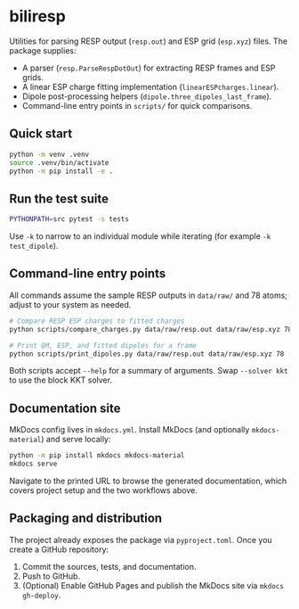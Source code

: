 # biliresp

Utilities for parsing RESP output (`resp.out`) and ESP grid (`esp.xyz`) files. The package supplies:

- A parser (`resp.ParseRespDotOut`) for extracting RESP frames and ESP grids.
- A linear ESP charge fitting implementation (`linearESPcharges.linear`).
- Dipole post-processing helpers (`dipole.three_dipoles_last_frame`).
- Command-line entry points in `scripts/` for quick comparisons.

## Quick start

```bash
python -m venv .venv
source .venv/bin/activate
python -m pip install -e .
```

## Run the test suite

```bash
PYTHONPATH=src pytest -s tests
```

Use `-k` to narrow to an individual module while iterating (for example `-k test_dipole`).

## Command-line entry points

All commands assume the sample RESP outputs in `data/raw/` and 78 atoms; adjust to your system as needed.

```bash
# Compare RESP ESP charges to fitted charges
python scripts/compare_charges.py data/raw/resp.out data/raw/esp.xyz 78 --frame -1 --solver explicit

# Print QM, ESP, and fitted dipoles for a frame
python scripts/print_dipoles.py data/raw/resp.out data/raw/esp.xyz 78 --frame -1 --solver explicit
```

Both scripts accept `--help` for a summary of arguments. Swap `--solver kkt` to use the block KKT solver.

## Documentation site

MkDocs config lives in `mkdocs.yml`. Install MkDocs (and optionally `mkdocs-material`) and serve locally:

```bash
python -m pip install mkdocs mkdocs-material
mkdocs serve
```

Navigate to the printed URL to browse the generated documentation, which covers project setup and the two workflows above.

## Packaging and distribution

The project already exposes the package via `pyproject.toml`. Once you create a GitHub repository:

1. Commit the sources, tests, and documentation.
2. Push to GitHub.
3. (Optional) Enable GitHub Pages and publish the MkDocs site via `mkdocs gh-deploy`.

